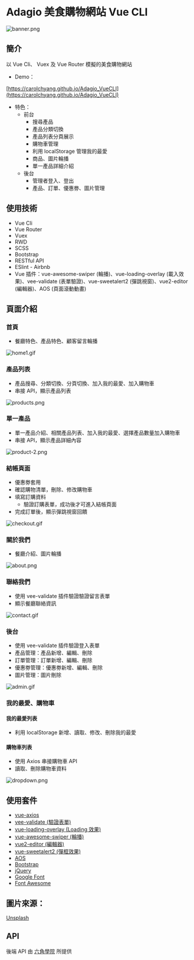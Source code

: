 # Adagio 美食購物網站 Vue CLI

![banner.png](https://i.postimg.cc/4NQzJLdv/banner.png)

## 簡介

以 Vue Cli、 Vuex 及 Vue Router 模擬的美食購物網站

* Demo：

[https://carolchyang.github.io/Adagio_VueCLI](https://carolchyang.github.io/Adagio_VueCLI)

* 特色：
    - 前台
        - 搜尋產品
        - 產品分類切換
        - 產品列表分頁展示
        - 購物車管理
        - 利用 localStorage 管理我的最愛
        - 商品、圖片輪播
        - 單一產品詳細介紹
    - 後台
        - 管理者登入、登出
        - 產品、訂單、優惠劵、圖片管理

## 使用技術

* Vue Cli
* Vue Router
* Vuex
* RWD
* SCSS
* Bootstrap
* RESTful API
* ESlint - Airbnb
* Vue 插件：vue-awesome-swiper (輪播)、vue-loading-overlay (載入效果)、vee-validate (表單驗證)、vue-sweetalert2 (彈跳視窗)、vue2-editor (編輯器)、AOS (頁面滾動動畫)

## 頁面介紹

### 首頁

* 餐廳特色、產品特色、顧客留言輪播

![home1.gif](https://i.postimg.cc/FRdxRwvg/home1.gif)

### 產品列表

* 產品搜尋、分類切換、分頁切換、加入我的最愛、加入購物車
* 串接 API，顯示產品列表

![products.png](https://i.postimg.cc/PJz85Jtf/products.png)

### 單一產品

* 單一產品介紹、相關產品列表、加入我的最愛、選擇產品數量加入購物車
* 串接 API，顯示產品詳細內容

![product-2.png](https://i.postimg.cc/mD9HKVJH/product-2.png)

### 結帳頁面

* 優惠劵套用
* 確認購物清單，刪除、修改購物車
* 填寫訂購資料
    - 驗證訂購表單，成功後才可進入結帳頁面
* 完成訂單後，顯示彈跳視窗回饋

![checkout.gif](https://i.postimg.cc/TwYywbXV/checkout.gif)

### 關於我們

* 餐廳介紹、圖片輪播

![about.png](https://i.postimg.cc/x8SzQMVF/about.png)

### 聯絡我們

* 使用 vee-validate 插件驗證驗證留言表單
* 顯示餐廳聯絡資訊

![contact.gif](https://i.postimg.cc/9fBRCpsX/contact.gif)

### 後台

* 使用 vee-validate 插件驗證登入表單
* 產品管理：產品新增、編輯、刪除
* 訂單管理：訂單新增、編輯、刪除
* 優惠劵管理：優惠劵新增、編輯、刪除
* 圖片管理：圖片刪除

![admin.gif](https://i.postimg.cc/SxYQgrm1/admin.gif)

### 我的最愛、購物車

#### 我的最愛列表
  * 利用 localStorage 新增、讀取、修改、刪除我的最愛

#### 購物車列表
  * 使用 Axios 串接購物車 API
  * 讀取、刪除購物車資料

![dropdown.png](https://i.postimg.cc/rs6Sp7xj/dropdown.png)

## 使用套件

* [vue-axios](https://github.com/imcvampire/vue-axios)
* [vee-validate (驗證表單)](https://github.com/logaretm/vee-validate)
* [vue-loading-overlay (Loading 效果)](https://github.com/ankurk91/vue-loading-overlay)
* [vue-awesome-swiper (輪播)](https://github.com/surmon-china/vue-awesome-swiper)
* [vue2-editor (編輯器)](https://github.com/davidroyer/vue2-editor)
* [vue-sweetalert2 (彈框效果)](https://github.com/avil13/vue-sweetalert2)
* [AOS](https://github.com/michalsnik/aos)
* [Bootstrap](https://github.com/twbs/bootstrap)
* [jQuery](https://jquery.com/)
* [Google Font](https://fonts.google.com/)
* [Font Awesome ](https://fontawesome.com/)

## 圖片來源：

[Unsplash](https://unsplash.com/)

## API

後端 API 由 [六角學院](https://www.hexschool.com/) 所提供
